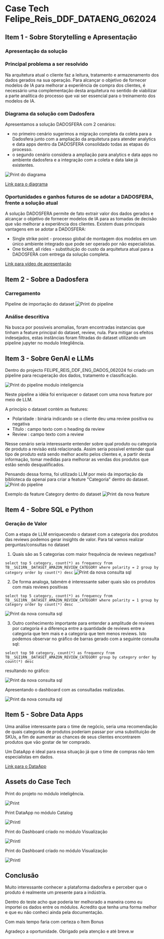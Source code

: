 

# Case Tech Felipe_Reis_DDF_DATAENG_062024

## Item 1 - Sobre Storytelling e Apresentação

### Apresentação da solução

### Principal problema a ser resolvido

Na arquitetura atual o cliente faz a leitura, tratamento e armazenamento dos dados gerados na sua operação.
Para alcançar o objetivo de fornecer modelos de IA para melhorar a experiência de compra dos clientes, é necessário uma complementação desta arquitetura no sentido de
viabilizar a parte analítica do processo que vai ser essencial para o treinamento dos modelos de IA.

### Diagrama da solução com Dadosfera

Apresentamos a solução DADOSFERA com 2 cenários: 
- no primeiro cenário sugerimos a migração completa da coleta para a Dadosfera junto com a ampliação da arquitetura para atender analytics
e data apps dentro da DADOSFERA consolidado todas as etapas do processo.
- o segundo cenário considera a ampliação para analytics e data apps no ambiente dadosfera e a integração com a coleta e data lake já existentes.


![Print do diagrama](./assets//imagens/diagramas_case.png)

[Link para o diagrama](https://app.eraser.io/workspace/jv24ayPmOmPFkkuhCnfD?origin=share)


### Oportunidades e ganhos futuros de se adotar a DADOSFERA, frente a solução atual

A solução DADOSFERA permite de fato extrair valor dos dados gerados e alcançar o objetivo de fornecer modelos de IA para as tomadas de decisão que vão melhorar a experiência dos clientes.
Existem duas principais vantagens em se adotar a DADOSFERA:

 - Single strike point - processo global de montagem dos modelos em um único ambiente integrado que pode ser operado por não especialistas.
 - One ticket, all rides - substituição do custo da arquitetura atual para a DADOSFERA com entrega da solução completa.


[Link para vídeo de apresentação](https://youtu.be/6gPQH5IskJA)


## Item 2 - Sobre a Dadosfera

### Carregamento

Pipeline de importação do dataset
![Print do pipeline](./assets//imagens/amazon_review_polarity.png)


### Análise descritiva

Na busca por possíveis anomalias, foram encontradas instancias que tinham a feature principal do dataset, review, nula. Para mitigar os efeitos indesejados, estas instâncias foram filtradas do dataset utilizando um pipeline jupyter no modulo Integliência.



## Item 3 - Sobre GenAI e LLMs

Dentro do projecto FELIPE_REIS_DDF_ENG_DADOS_062024 foi criado um pipeline para recuperação dos dados, tratamento e classificação.

![Print do pipeline modulo inteligencia](./assets//imagens/projeto_modulo_inteligencia.png)

Neste pipeline a idéia foi enriquecer o dataset com uma nova feature por meio de LLM.

A princípio o dataset contém as features:
 - Polaridade : binária indicando se o cliente deu uma review positiva ou negativa
 - Título : campo texto com o heading da review
 - Review : campo texto com a review

Nesse cenário seria interessante entender sobre qual produto ou categoria de produto a revisão está relacionada. Assim seria possível entender qual tipo de produto está sendo melhor aceito pelos clientes e, a partir desta informação, tomar medidas para melhorar as vendas dos produtos que estão sendo desqualificados.

Pensando dessa forma, foi utilizado LLM por meio da importação da biblioteca da openai para criar a feature "Categoria" dentro do dataset. 
![Print do pipeline](./assets//imagens/definicao_funcao_productname.pngcateg)

Exemplo da feature Category dentro do dataset
![Print da nova feature](./assets//imagens/category.png)



## Item 4 - Sobre SQL e Python

### Geração de Valor

Com a etapa de LLM enriquecendo o dataset com a categoria dos produtos das reviews podemos gerar insights de valor. Para tal vamos realizar perguntas/consultas no dataset

1. Quais são as 5 categorias com maior frequência de reviews negativas?


`
select top 5 category, count(*) as frequency from TB__SGI1RN__DATASET_AMAZON_REVIEW_CATEGORY where polarity = 2 group by category order by count(*) desc
`
![Print da nova consulta sql](./assets//imagens/top_categories_negative_review.png)

2. De forma analoga, tabmém é interessante saber quais são os produtos com mais reviews positivas

`
select top 5 category, count(*) as frequency from TB__SGI1RN__DATASET_AMAZON_REVIEW_CATEGORY where polarity = 1 group by category order by count(*) desc
`

![Print da nova consulta sql](./assets//imagens/top_categories_positive_review.png)

3. Outro conhecimento importante para entender a amplitude de reviews por categoria é a diferença entre a quantidade de reviews entre a categoria que tem mais e a categoria que tem menos reviews. Isto podemos observar no gráfico de barras gerado com a seguinte consulta sql:

`
select top 50 category, count(*) as frequency from TB__SGI1RN__DATASET_AMAZON_REVIEW_CATEGORY group by category order by count(*) desc
`

resultando no gráfico:

![Print da nova consulta sql](./assets//imagens/reviews_frequency.png)


Apresentando o dashboard com as consultadas realizadas.

![Print da nova consulta sql](./assets//imagens/dashboard.png)


## Item 5 - Sobre Data Apps

Uma análise interessante para o time de negócio, seria uma recomendação de quais categorias de produtos poderiam passar por uma substituição de SKUs, a fim de aumentar as chances de seus clientes encontrarem produtos que vão gostar de ter comprado.

Um DataApp é ideal para essa situação já que o time de compras não tem especialistas em dados.

[Link para o DataApp](https://app-intelligence-treinamentos.dadosfera.ai/pbp-service-dataappmetareviews-4a97db95-bc94-4d98c3fd6816-16f8-4648_8501/)


## Assets do Case Tech

Print do projeto no módulo inteligência.

![Print](./assets//imagens/print_final_modulo_inteligencia.png)

Print DataApp no módulo Catalog

![Printl](./assets//imagens/printi_dataapp_catalog.png)

Print do Dashboard criado no módulo Visualização

![Printl](./assets//imagens/print_dashboard.png)

Print do Dashboard criado no módulo Visualização

![Printl](./assets//imagens/print_catalog.png)



## Conclusão

Muito interessante conhecer a plataforma dadosfera e perceber que o produto é realmente um presente para a indústria.

Dentro do teste acho que poderia ter melhorado a maneira como eu importei os dados entre os módulos. Acredito que tenha uma forma melhor e que eu não conheci ainda pela documentação.

Com mais tempo faria com certeza o Item Bonus

Agradeço a oportunidade. Obrigado pela atenção e até breve.w